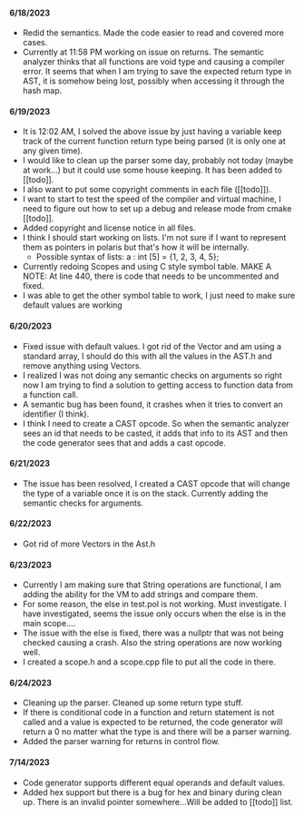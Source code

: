 #### 6/18/2023
- Redid the semantics. Made the code easier to read and covered more cases.
- Currently at 11:58 PM working on issue on returns. The semantic analyzer thinks that all functions are void type and causing a compiler error. It seems that when I am trying to save the expected return type in AST, it is somehow being lost, possibly when accessing it through the hash map. 
#### 6/19/2023
- It is 12:02 AM, I solved the above issue by just having a variable keep track of the current function return type being parsed (it is only one at any given time).
- I would like to clean up the parser some day, probably not today (maybe at work...) but it could use some house keeping. It has been added to [[todo]].
- I also want to put some copyright comments in each file ([[todo]]).
- I want to start to test the speed of the compiler and virtual machine, I need to figure out how to set up a debug and release mode from cmake [[todo]].
- Added copyright and license notice in all files.
- I think I should start working on lists. I'm not sure if I want to represent them as pointers in polaris but that's how it will be internally.
	- Possible syntax of lists: a : int [5] = {1, 2, 3, 4, 5};
- Currently redoing Scopes and using C style symbol table. MAKE A NOTE: At line 440, there is code that needs to be uncommented and fixed. 
- I was able to get the other symbol table to work, I just need to make sure default values are working
#### 6/20/2023
- Fixed issue with default values. I got rid of the Vector and am using a standard array, I should do this with all the values in the AST.h and remove anything using Vectors.
- I realized I was not doing any semantic checks on arguments so right now I am trying to find a solution to getting access to function data from a function call.
- A semantic bug has been found, it crashes when it tries to convert an identifier (I think).
- I think I need to create a CAST opcode. So when the semantic analyzer sees an id that needs to be casted, it adds that info to its AST and then the code generator sees that and adds a cast opcode. 
#### 6/21/2023
- The issue has been resolved, I created a CAST opcode that will change the type of a variable once it is on the stack. Currently adding the semantic checks for arguments.
#### 6/22/2023
- Got rid of more Vectors in the Ast.h
#### 6/23/2023
- Currently I am making sure that String operations are functional, I am adding the ability for the VM to add strings and compare them.
- For some reason, the else in test.pol is not working. Must investigate. I have investigated, seems the issue only occurs when the else is in the main scope....
- The issue with the else is fixed, there was a nullptr that was not being checked causing a crash. Also the string operations are now working well.
- I created a scope.h and a scope.cpp file to put all the code in there.
#### 6/24/2023
- Cleaning up the parser. Cleaned up some return type stuff.
- If there is conditional code in a function and return statement is not called and a value is expected to be returned, the code generator will return a 0 no matter what the type is and there will be a parser warning.
- Added the parser warning for returns in control flow.
#### 7/14/2023
- Code generator supports different equal operands and default values.
- Added hex support but there is a bug for hex and binary during clean up. There is an invalid pointer somewhere...Will be added to [[todo]] list.